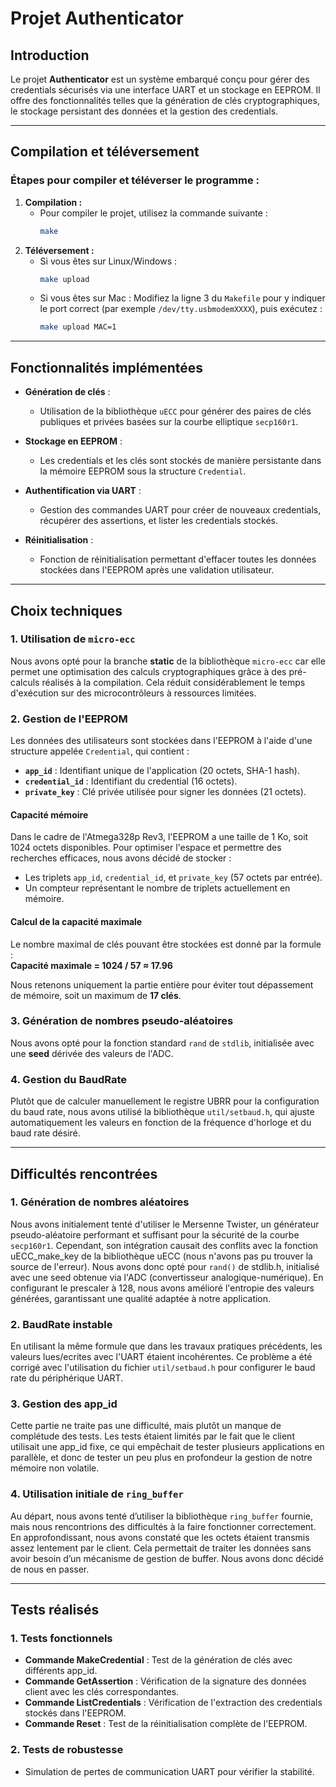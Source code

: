 # Projet Authenticator

## Introduction

Le projet **Authenticator** est un système embarqué conçu pour gérer des credentials sécurisés via une interface UART et un stockage en EEPROM. Il offre des fonctionnalités telles que la génération de clés cryptographiques, le stockage persistant des données et la gestion des credentials.

---

## Compilation et téléversement

### Étapes pour compiler et téléverser le programme :
1. **Compilation :**
   - Pour compiler le projet, utilisez la commande suivante :
     ```bash
     make
     ```
2. **Téléversement :**
   - Si vous êtes sur Linux/Windows :
     ```bash
     make upload
     ```
   - Si vous êtes sur Mac :
     Modifiez la ligne 3 du `Makefile` pour y indiquer le port correct (par exemple `/dev/tty.usbmodemXXXX`), puis exécutez :
     ```bash
     make upload MAC=1
     ```

---

## Fonctionnalités implémentées

- **Génération de clés** :
  - Utilisation de la bibliothèque `uECC` pour générer des paires de clés publiques et privées basées sur la courbe elliptique `secp160r1`.
  
- **Stockage en EEPROM** :
  - Les credentials et les clés sont stockés de manière persistante dans la mémoire EEPROM sous la structure `Credential`.

- **Authentification via UART** :
  - Gestion des commandes UART pour créer de nouveaux credentials, récupérer des assertions, et lister les credentials stockés.

- **Réinitialisation** :
  - Fonction de réinitialisation permettant d'effacer toutes les données stockées dans l'EEPROM après une validation utilisateur.

---

## Choix techniques

### 1. **Utilisation de `micro-ecc`**
Nous avons opté pour la branche **static** de la bibliothèque `micro-ecc` car elle permet une optimisation des calculs cryptographiques grâce à des pré-calculs réalisés à la compilation. Cela réduit considérablement le temps d'exécution sur des microcontrôleurs à ressources limitées.

### 2. **Gestion de l'EEPROM**

Les données des utilisateurs sont stockées dans l'EEPROM à l'aide d'une structure appelée `Credential`, qui contient :

- **`app_id`** : Identifiant unique de l'application (20 octets, SHA-1 hash).
- **`credential_id`** : Identifiant du credential (16 octets).
- **`private_key`** : Clé privée utilisée pour signer les données (21 octets).

#### Capacité mémoire

Dans le cadre de l'Atmega328p Rev3, l'EEPROM a une taille de 1 Ko, soit 1024 octets disponibles. Pour optimiser l'espace et permettre des recherches efficaces, nous avons décidé de stocker :

- Les triplets `app_id`, `credential_id`, et `private_key` (57 octets par entrée).
- Un compteur représentant le nombre de triplets actuellement en mémoire.

#### Calcul de la capacité maximale

Le nombre maximal de clés pouvant être stockées est donné par la formule :  
**Capacité maximale = 1024 / 57 ≈ 17.96**  

Nous retenons uniquement la partie entière pour éviter tout dépassement de mémoire, soit un maximum de **17 clés**.

### 3. **Génération de nombres pseudo-aléatoires**
Nous avons opté pour la fonction standard `rand` de `stdlib`, initialisée avec une **seed** dérivée des valeurs de l'ADC.

### 4. **Gestion du BaudRate**
Plutôt que de calculer manuellement le registre UBRR pour la configuration du baud rate, nous avons utilisé la bibliothèque `util/setbaud.h`, qui ajuste automatiquement les valeurs en fonction de la fréquence d'horloge et du baud rate désiré.

---

## Difficultés rencontrées

### 1. **Génération de nombres aléatoires**
Nous avons initialement tenté d'utiliser le Mersenne Twister, un générateur pseudo-aléatoire performant et suffisant pour la sécurité de la courbe `secp160r1`. Cependant, son intégration causait des conflits avec la fonction uECC_make_key de la bibliothèque uECC (nous n'avons pas pu trouver la source de l'erreur).
Nous avons donc opté pour `rand()` de stdlib.h, initialisé avec une seed obtenue via l'ADC (convertisseur analogique-numérique). En configurant le prescaler à 128, nous avons amélioré l'entropie des valeurs générées, garantissant une qualité adaptée à notre application.

### 2. **BaudRate instable**
En utilisant la même formule que dans les travaux pratiques précédents, les valeurs lues/ecrites avec l'UART étaient incohérentes. Ce problème a été corrigé avec l'utilisation du fichier `util/setbaud.h` pour configurer le baud rate du périphérique UART.

### 3. **Gestion des app_id**
Cette partie ne traite pas une difficulté, mais plutôt un manque de complétude des tests. Les tests étaient limités par le fait que le client utilisait une app_id fixe, ce qui empêchait de tester plusieurs applications en parallèle, et donc de tester un peu plus en profondeur la gestion de notre mémoire non volatile.

### 4. **Utilisation initiale de `ring_buffer`**
Au départ, nous avons tenté d’utiliser la bibliothèque `ring_buffer` fournie, mais nous rencontrions des difficultés à la faire fonctionner correctement. En approfondissant, nous avons constaté que les octets étaient transmis assez lentement par le client. Cela permettait de traiter les données sans avoir besoin d’un mécanisme de gestion de buffer. Nous avons donc décidé de nous en passer.

---

## Tests réalisés

### 1. **Tests fonctionnels**
- **Commande MakeCredential** : Test de la génération de clés avec différents app_id.
- **Commande GetAssertion** : Vérification de la signature des données client avec les clés correspondantes.
- **Commande ListCredentials** : Vérification de l'extraction des credentials stockés dans l'EEPROM.
- **Commande Reset** : Test de la réinitialisation complète de l'EEPROM.

### 2. **Tests de robustesse**
- Simulation de pertes de communication UART pour vérifier la stabilité.

